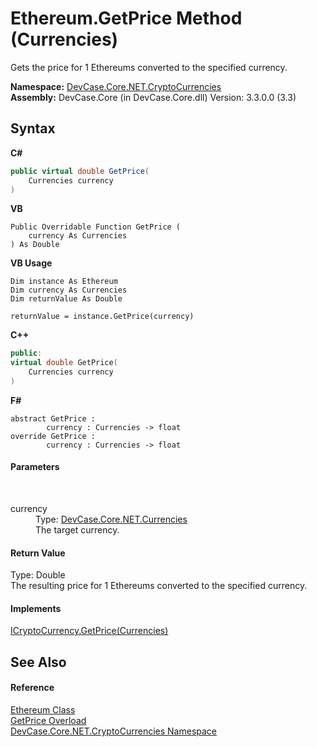 # Ethereum.GetPrice Method (Currencies)
 

Gets the price for 1 Ethereums converted to the specified currency.

**Namespace:**&nbsp;<a href="N_DevCase_Core_NET_CryptoCurrencies">DevCase.Core.NET.CryptoCurrencies</a><br />**Assembly:**&nbsp;DevCase.Core (in DevCase.Core.dll) Version: 3.3.0.0 (3.3)

## Syntax

**C#**<br />
``` C#
public virtual double GetPrice(
	Currencies currency
)
```

**VB**<br />
``` VB
Public Overridable Function GetPrice ( 
	currency As Currencies
) As Double
```

**VB Usage**<br />
``` VB Usage
Dim instance As Ethereum
Dim currency As Currencies
Dim returnValue As Double

returnValue = instance.GetPrice(currency)
```

**C++**<br />
``` C++
public:
virtual double GetPrice(
	Currencies currency
)
```

**F#**<br />
``` F#
abstract GetPrice : 
        currency : Currencies -> float 
override GetPrice : 
        currency : Currencies -> float 
```


#### Parameters
&nbsp;<dl><dt>currency</dt><dd>Type: <a href="T_DevCase_Core_NET_Currencies">DevCase.Core.NET.Currencies</a><br />The target currency.</dd></dl>

#### Return Value
Type: Double<br />The resulting price for 1 Ethereums converted to the specified currency.

#### Implements
<a href="M_DevCase_Core_NET_ICryptoCurrency_GetPrice">ICryptoCurrency.GetPrice(Currencies)</a><br />

## See Also


#### Reference
<a href="T_DevCase_Core_NET_CryptoCurrencies_Ethereum">Ethereum Class</a><br /><a href="Overload_DevCase_Core_NET_CryptoCurrencies_Ethereum_GetPrice">GetPrice Overload</a><br /><a href="N_DevCase_Core_NET_CryptoCurrencies">DevCase.Core.NET.CryptoCurrencies Namespace</a><br />